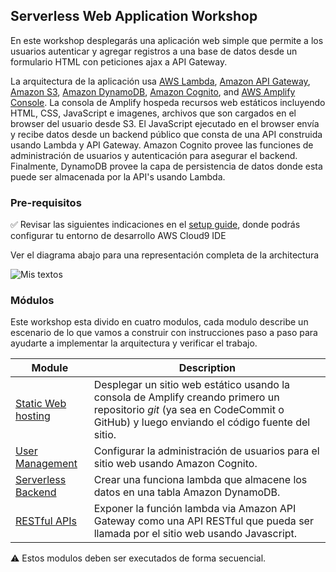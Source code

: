 ## Serverless Web Application Workshop

En este workshop desplegarás una aplicación web simple que permite a los usuarios autenticar y agregar registros a una base de datos desde un formulario HTML con peticiones ajax a API Gateway.

La arquitectura de la aplicación usa [AWS Lambda][lambda], [Amazon API Gateway][api-gw], [Amazon S3][s3], [Amazon DynamoDB][dynamodb], [Amazon Cognito][cognito], and [AWS Amplify Console][amplify-console]. La consola de Amplify hospeda recursos web estáticos incluyendo HTML, CSS, JavaScript e imagenes, archivos que son cargados en el browser del usuario desde S3. El JavaScript ejecutado en el browser envía y recibe datos desde un backend público que consta de una API construida usando Lambda y API Gateway. Amazon Cognito provee las funciones de administración de usuarios y autenticación para asegurar el backend. Finalmente, DynamoDB provee la capa de persistencia de datos donde esta puede ser almacenada por la API's usando Lambda.

### Pre-requisitos

:white_check_mark: Revisar las siguientes indicaciones en el [setup guide][setup],
donde podrás configurar tu entorno de desarrollo AWS Cloud9 IDE

Ver el diagrama abajo para una representación completa de la architectura

![Mis textos](images/wildrydes-complete-architecture.png)

### Módulos

Este workshop esta divido en cuatro modulos, cada modulo describe un escenario de
lo que vamos a construir con instrucciones paso a paso para ayudarte a implementar
la arquitectura y verificar el trabajo.


| Module | Description |
| ---------------- | -------------------------------------------------------- |
| [Static Web hosting][static-web-hosting] | Desplegar un sitio web estático usando la consola de Amplify creando primero un repositorio *git* (ya sea en CodeCommit o GitHub) y luego enviando el código fuente del sitio. |
| [User Management][user-management] | Configurar la administración de usuarios para el sitio web usando Amazon Cognito. |
| [Serverless Backend][serverless-backend] | Crear una funciona lambda que almacene los datos en una tabla Amazon DynamoDB. |
| [RESTful APIs][restful-apis] | Exponer la función lambda via Amazon API Gateway como una API RESTful que pueda ser llamada por el sitio web usando Javascript. |

:warning: Estos modulos deben ser executados de forma secuencial.


[wildrydes]: http://wildrydes.com/
[unicorns]: http://www.wildrydes.com/unicorns.html
[amplify-console]: https://aws.amazon.com/amplify/console/
[cognito]: https://aws.amazon.com/cognito/
[lambda]: https://aws.amazon.com/lambda/
[api-gw]: https://aws.amazon.com/api-gateway/
[s3]: https://aws.amazon.com/s3/
[dynamodb]: https://aws.amazon.com/dynamodb/
[setup]: 0_Setup/
[static-web-hosting]: 1_StaticWebHosting/
[user-management]: 2_UserManagement/
[serverless-backend]: 3_ServerlessBackend/
[restful-apis]: 4_RESTfulAPIs/
[cleanup]: 9_CleanUp/
